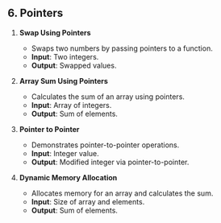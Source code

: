 ## 6. Pointers

1. **Swap Using Pointers**
   - Swaps two numbers by passing pointers to a function.
   - **Input**: Two integers.
   - **Output**: Swapped values.

2. **Array Sum Using Pointers**
   - Calculates the sum of an array using pointers.
   - **Input**: Array of integers.
   - **Output**: Sum of elements.

3. **Pointer to Pointer**
   - Demonstrates pointer-to-pointer operations.
   - **Input**: Integer value.
   - **Output**: Modified integer via pointer-to-pointer.

4. **Dynamic Memory Allocation**
   - Allocates memory for an array and calculates the sum.
   - **Input**: Size of array and elements.
   - **Output**: Sum of elements.
